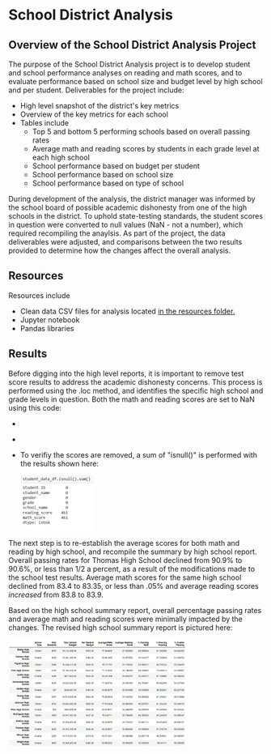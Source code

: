 # School District Analysis

## Overview of the School District Analysis Project
The purpose of the School District Analysis project is to develop student and school performance analyses on reading and math scores, and to evaluate performance based on school size and budget level by high school and per student. Deliverables for the project include:
- High level snapshot of the district's key metrics
- Overview of the key metrics for each school
- Tables include
  - Top 5 and bottom 5 performing schools based on overall passing rates
  - Average math and reading scores by students in each grade level at each high school
  - School performance based on budget per student
  - School performance based on school size
  - School performance based on type of school

During development of the analysis, the district manager was informed by the school board of possible academic dishonesty from one of the high schools in the district. To uphold state-testing standards, the student scores in question were converted to null values (NaN - not a number), which required recompiling the anaylsis. As part of the project, the data deliverables were adjusted, and comparisons between the two results provided to determine how the changes affect the overall analysis.

## Resources
Resources include
- Clean data CSV files for analysis located <a href="https://github.com/TeresaWehmeier/School_District_Analysis/tree/main/Resources" target="_blank">in the resources folder.</a>
- Jupyter notebook
- Pandas libraries

## Results

Before digging into the high level reports, it is important to remove test score results to address the academic dishonesty concerns. This process is performed using the .loc method, and identifies the specific high school and grade levels in question. Both the math and reading scores are set to NaN using this code:
 - ```student_data_df.loc[(student_data_df['school_name']=='Thomas High School')
 - ```& (student_data_df['grade']=='9th'),['subject_score']]= np.nan
 - To verifiy the scores are removed, a sum of "isnull()" is performed with the results shown here:

    <img src = "Images/isnull_scores_new.png" width="30%" height="10%">
    
The next step is to re-establish the average scores for both math and reading by high school, and recompile the summary by high school report. Overall passing rates for Thomas High School declined from 90.9% to 90.6%, or less than 1/2 a percent, as a result of the modifications made to the school test results. Average math scores for the same high school declined from 83.4 to 83.35, or less than .05% and average reading scores _increased_ from 83.8 to 83.9.

Based on the high school summary report, overall percentage passing rates and average math and reading scores were minimally impacted by the changes. The revised high school summary report is pictured here:

<img src = "Images/summary_by_school_new.png" width="70%" height="50%">

  

